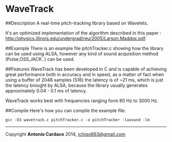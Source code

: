 WaveTrack
=========
##Description
A real-time pitch-tracking library based on Wavelets.

It's an optimized implementation of the algorithm described in this paper : http://physics.illinois.edu/undergrad/reu/2005/Larson.Maddox.pdf.

##Example
There is an example file pitchTracker.c showing how the library can be used using ALSA, however any kind of sound acquisition method (Pulse,OSS,JACK..) can be used.

##Features
WaveTrack has been developed in C and is capable of achieving great performance both in accuracy and in speed, as a matter of fact when using a buffer of 2048 samples (S16) the latency is of ~21 ms, which is just the latency brought by ALSA, because the library usually generates approximately 0.04 - 0.1 ms of latency.

WaveTrack works best with frequencies ranging form 80 Hz to 3000 Hz.

##Compile
Here's how you can compile the example file:

`gcc -O3 wavetrack.c pitchTracker.c -o pitchTracker -lasound -lm`

------------------------------------------------------------

Copyright **Antonio Cardace** 2014, ichigo663@gmail.com
